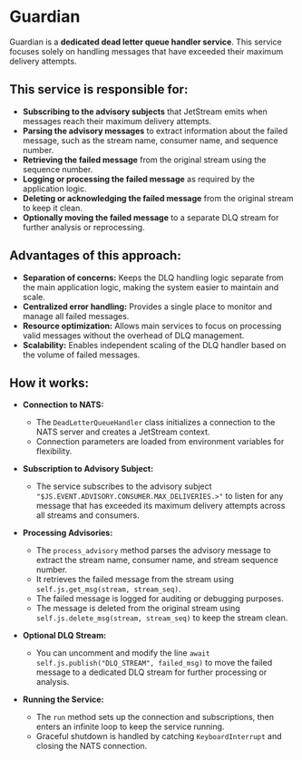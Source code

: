 

# Guardian
Guardian is a **dedicated dead letter queue handler service**. This service focuses solely on handling messages that have exceeded their maximum delivery attempts. 

## This service is responsible for:

- **Subscribing to the advisory subjects** that JetStream emits when messages reach their maximum delivery attempts.
- **Parsing the advisory messages** to extract information about the failed message, such as the stream name, consumer name, and sequence number.
- **Retrieving the failed message** from the original stream using the sequence number.
- **Logging or processing the failed message** as required by the application logic.
- **Deleting or acknowledging the failed message** from the original stream to keep it clean.
- **Optionally moving the failed message** to a separate DLQ stream for further analysis or reprocessing.


## Advantages of this approach:

- **Separation of concerns:** Keeps the DLQ handling logic separate from the main application logic, making the system easier to maintain and scale.
- **Centralized error handling:** Provides a single place to monitor and manage all failed messages.
- **Resource optimization:** Allows main services to focus on processing valid messages without the overhead of DLQ management.
- **Scalability:** Enables independent scaling of the DLQ handler based on the volume of failed messages.


## How it works:

- **Connection to NATS:**
  - The `DeadLetterQueueHandler` class initializes a connection to the NATS server and creates a JetStream context.
  - Connection parameters are loaded from environment variables for flexibility.

- **Subscription to Advisory Subject:**
  - The service subscribes to the advisory subject `"$JS.EVENT.ADVISORY.CONSUMER.MAX_DELIVERIES.>"` to listen for any message that has exceeded its maximum delivery attempts across all streams and consumers.

- **Processing Advisories:**
  - The `process_advisory` method parses the advisory message to extract the stream name, consumer name, and stream sequence number.
  - It retrieves the failed message from the stream using `self.js.get_msg(stream, stream_seq)`.
  - The failed message is logged for auditing or debugging purposes.
  - The message is deleted from the original stream using `self.js.delete_msg(stream, stream_seq)` to keep the stream clean.

- **Optional DLQ Stream:**
  - You can uncomment and modify the line `await self.js.publish("DLQ_STREAM", failed_msg)` to move the failed message to a dedicated DLQ stream for further processing or analysis.

- **Running the Service:**
  - The `run` method sets up the connection and subscriptions, then enters an infinite loop to keep the service running.
  - Graceful shutdown is handled by catching `KeyboardInterrupt` and closing the NATS connection.
